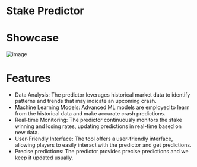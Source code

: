 # Stake Predictor 

# Showcase 

![image](https://github.com/Corny1337/Predictor-Stake/assets/143758517/fa1073ec-a997-4015-85c4-ac57e78ff107)

# Features
- Data Analysis: The predictor leverages historical market data to identify patterns and trends that may indicate an upcoming crash.
- Machine Learning Models: Advanced ML models are employed to learn from the historical data and make accurate crash predictions.
- Real-time Monitoring: The predictor continuously monitors the stake winning and losing rates, updating predictions in real-time based on new data.
- User-Friendly Interface: The tool offers a user-friendly interface, allowing players to easily interact with the predictor and get predictions.
- Precise predictions: The predictor provides precise predictions and we keep it updated usually.
